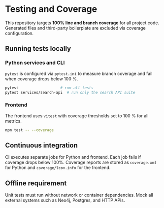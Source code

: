 # Testing and Coverage

This repository targets **100% line and branch coverage** for all project code. Generated files and third-party boilerplate are excluded via coverage configuration.

## Running tests locally

### Python services and CLI

`pytest` is configured via `pytest.ini` to measure branch coverage and fail when
coverage drops below 100 %.

```bash
pytest                   # run all tests
pytest services/search-api  # run only the search API suite
```

### Frontend

The frontend uses `vitest` with coverage thresholds set to 100 % for all
metrics.

```bash
npm test -- --coverage
```

## Continuous integration

CI executes separate jobs for Python and frontend. Each job fails if coverage drops below 100%. Coverage reports are stored as `coverage.xml` for Python and `coverage/lcov.info` for the frontend.

## Offline requirement

Unit tests must run without network or container dependencies. Mock all external systems such as Neo4j, Postgres, and HTTP APIs.

